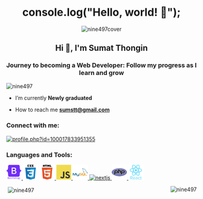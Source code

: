 <h1 align="center">console.log("Hello, world! 👋");</h1>
<p align="center"><img src="https://www.linkpicture.com/q/Sumat-thongin.png" alt="nine497cover" /> </p>
<h2 align="center">Hi 👋, I'm Sumat Thongin</h2>
<h3 align="center">Journey to becoming a Web Developer: Follow my progress as I learn and grow</h3>

<p align="left"> <img src="https://wallpapers-clan.com/wp-content/uploads/2024/02/anime-girl-with-flowers-butterflies-desktop-wallpaper-preview.jpg" alt="nine497" /> </p>

- I’m currently **Newly graduated**

- How to reach me **sumstt@gmail.com**

<h3 align="left">Connect with me:</h3>
<p align="left">
<a href="https://fb.com/profile.php?id=100017833951355" target="blank"><img align="center" src="https://raw.githubusercontent.com/rahuldkjain/github-profile-readme-generator/master/src/images/icons/Social/facebook.svg" alt="profile.php?id=100017833951355" height="30" width="40" /></a>
</p>

<h3 align="left">Languages and Tools:</h3>
<p align="left"> <a href="https://getbootstrap.com" target="_blank" rel="noreferrer"> <img src="https://raw.githubusercontent.com/devicons/devicon/master/icons/bootstrap/bootstrap-plain-wordmark.svg" alt="bootstrap" width="40" height="40"/> </a> <img src="https://raw.githubusercontent.com/devicons/devicon/master/icons/css3/css3-original-wordmark.svg" alt="css3" width="40" height="40"/> </a> <a href="https://www.w3.org/html/" target="_blank" rel="noreferrer"> <img src="https://raw.githubusercontent.com/devicons/devicon/master/icons/html5/html5-original-wordmark.svg" alt="html5" width="40" height="40"/> </a> <a href="https://developer.mozilla.org/en-US/docs/Web/JavaScript" target="_blank" rel="noreferrer"> <img src="https://raw.githubusercontent.com/devicons/devicon/master/icons/javascript/javascript-original.svg" alt="javascript" width="40" height="40"/> </a> <a href="https://www.mysql.com/" target="_blank" rel="noreferrer"> <img src="https://raw.githubusercontent.com/devicons/devicon/master/icons/mysql/mysql-original-wordmark.svg" alt="mysql" width="40" height="40"/> </a> <a href="https://nextjs.org/" target="_blank" rel="noreferrer"> <img src="https://cdn.worldvectorlogo.com/logos/nextjs-2.svg" alt="nextjs" width="40" height="40"/> </a> <a href="https://www.php.net" target="_blank" rel="noreferrer"> <img src="https://raw.githubusercontent.com/devicons/devicon/master/icons/php/php-original.svg" alt="php" width="40" height="40"/> </a> <a href="https://reactjs.org/" target="_blank" rel="noreferrer"> <img src="https://raw.githubusercontent.com/devicons/devicon/master/icons/react/react-original-wordmark.svg" alt="react" width="40" height="40"/> </a> </p>

<p><img align="right" src="https://github-readme-stats.vercel.app/api/top-langs?username=nine497&show_icons=true&locale=en&layout=compact" alt="nine497" /></p>

<p>&nbsp;<img align="center" src="https://github-readme-stats.vercel.app/api?username=nine497&show_icons=true&locale=en" alt="nine497" /></p>
